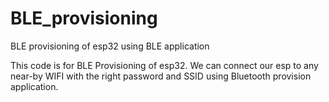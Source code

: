 # BLE_provisioning
BLE provisioning of esp32 using BLE application

This code is for BLE Provisioning of esp32.
We can connect our esp to any near-by WIFI with the right password and SSID using Bluetooth provision application.
